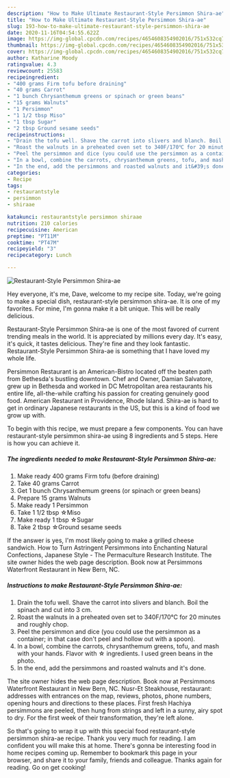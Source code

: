 ```yaml
---
description: "How to Make Ultimate Restaurant-Style Persimmon Shira-ae"
title: "How to Make Ultimate Restaurant-Style Persimmon Shira-ae"
slug: 193-how-to-make-ultimate-restaurant-style-persimmon-shira-ae
date: 2020-11-16T04:54:55.622Z
image: https://img-global.cpcdn.com/recipes/4654608354902016/751x532cq70/restaurant-style-persimmon-shira-ae-recipe-main-photo.jpg
thumbnail: https://img-global.cpcdn.com/recipes/4654608354902016/751x532cq70/restaurant-style-persimmon-shira-ae-recipe-main-photo.jpg
cover: https://img-global.cpcdn.com/recipes/4654608354902016/751x532cq70/restaurant-style-persimmon-shira-ae-recipe-main-photo.jpg
author: Katharine Moody
ratingvalue: 4.3
reviewcount: 25583
recipeingredient:
- "400 grams Firm tofu before draining"
- "40 grams Carrot"
- "1 bunch Chrysanthemum greens or spinach or green beans"
- "15 grams Walnuts"
- "1 Persimmon"
- "1 1/2 tbsp Miso"
- "1 tbsp Sugar"
- "2 tbsp Ground sesame seeds"
recipeinstructions:
- "Drain the tofu well. Shave the carrot into slivers and blanch. Boil the spinach and cut into 3 cm."
- "Roast the walnuts in a preheated oven set to 340F/170℃ for 20 minutes and roughly chop."
- "Peel the persimmon and dice (you could use the persimmon as a container; in that case don&#39;t peel and hollow out with a spoon)."
- "In a bowl, combine the carrots, chrysanthemum greens, tofu, and mash with your hands. Flavor with ☆ ingredients. I used green beans in the photo."
- "In the end, add the persimmons and roasted walnuts and it&#39;s done."
categories:
- Recipe
tags:
- restaurantstyle
- persimmon
- shiraae

katakunci: restaurantstyle persimmon shiraae 
nutrition: 210 calories
recipecuisine: American
preptime: "PT11M"
cooktime: "PT47M"
recipeyield: "3"
recipecategory: Lunch

---
```



![Restaurant-Style Persimmon Shira-ae](https://img-global.cpcdn.com/recipes/4654608354902016/751x532cq70/restaurant-style-persimmon-shira-ae-recipe-main-photo.jpg)

Hey everyone, it's me, Dave, welcome to my recipe site. Today, we're going to make a special dish, restaurant-style persimmon shira-ae. It is one of my favorites. For mine, I'm gonna make it a bit unique. This will be really delicious.

Restaurant-Style Persimmon Shira-ae is one of the most favored of current trending meals in the world. It is appreciated by millions every day. It's easy, it's quick, it tastes delicious. They're fine and they look fantastic. Restaurant-Style Persimmon Shira-ae is something that I have loved my whole life.

Persimmon Restaurant is an American-Bistro located off the beaten path from Bethesda&#39;s bustling downtown. Chef and Owner, Damian Salvatore, grew up in Bethesda and worked in DC Metropolitan area restaurants his entire life, all-the-while crafting his passion for creating genuinely good food. American Restaurant in Providence, Rhode Island. Shira-ae is hard to get in ordinary Japanese restaurants in the US, but this is a kind of food we grow up with.


To begin with this recipe, we must prepare a few components. You can have restaurant-style persimmon shira-ae using 8 ingredients and 5 steps. Here is how you can achieve it.

<!--inarticleads1-->

##### The ingredients needed to make Restaurant-Style Persimmon Shira-ae:

1. Make ready 400 grams Firm tofu (before draining)
1. Take 40 grams Carrot
1. Get 1 bunch Chrysanthemum greens (or spinach or green beans)
1. Prepare 15 grams Walnuts
1. Make ready 1 Persimmon
1. Take 1 1/2 tbsp ☆Miso
1. Make ready 1 tbsp ☆Sugar
1. Take 2 tbsp ☆Ground sesame seeds


If the answer is yes, I&#39;m most likely going to make a grilled cheese sandwich. How to Turn Astringent Persimmons into Enchanting Natural Confections, Japanese Style - The Permaculture Research Institute. The site owner hides the web page description. Book now at Persimmons Waterfront Restaurant in New Bern, NC. 

<!--inarticleads2-->

##### Instructions to make Restaurant-Style Persimmon Shira-ae:

1. Drain the tofu well. Shave the carrot into slivers and blanch. Boil the spinach and cut into 3 cm.
1. Roast the walnuts in a preheated oven set to 340F/170℃ for 20 minutes and roughly chop.
1. Peel the persimmon and dice (you could use the persimmon as a container; in that case don&#39;t peel and hollow out with a spoon).
1. In a bowl, combine the carrots, chrysanthemum greens, tofu, and mash with your hands. Flavor with ☆ ingredients. I used green beans in the photo.
1. In the end, add the persimmons and roasted walnuts and it&#39;s done.


The site owner hides the web page description. Book now at Persimmons Waterfront Restaurant in New Bern, NC. Nusr-Et Steakhouse, restaurant: addresses with entrances on the map, reviews, photos, phone numbers, opening hours and directions to these places. First fresh Hachiya persimmons are peeled, then hung from strings and left in a sunny, airy spot to dry. For the first week of their transformation, they&#39;re left alone. 

So that's going to wrap it up with this special food restaurant-style persimmon shira-ae recipe. Thank you very much for reading. I am confident you will make this at home. There's gonna be interesting food in home recipes coming up. Remember to bookmark this page in your browser, and share it to your family, friends and colleague. Thanks again for reading. Go on get cooking!
